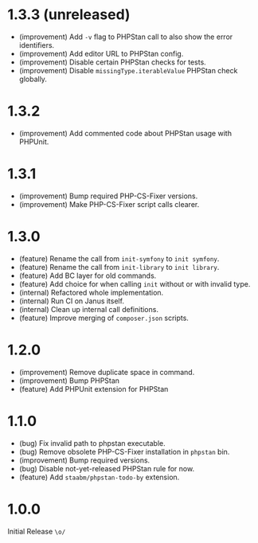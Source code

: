 1.3.3 (unreleased)
=====

* (improvement) Add `-v` flag to PHPStan call to also show the error identifiers.
* (improvement) Add editor URL to PHPStan config.
* (improvement) Disable certain PHPStan checks for tests.
* (improvement) Disable `missingType.iterableValue` PHPStan check globally.


1.3.2
=====

* (improvement) Add commented code about PHPStan usage with PHPUnit.


1.3.1
=====

* (improvement) Bump required PHP-CS-Fixer versions.
* (improvement) Make PHP-CS-Fixer script calls clearer.


1.3.0
=====

* (feature) Rename the call from `init-symfony` to `init symfony`.
* (feature) Rename the call from `init-library` to `init library`.
* (feature) Add BC layer for old commands.
* (feature) Add choice for when calling `init` without or with invalid type.
* (internal) Refactored whole implementation.
* (internal) Run CI on Janus itself.
* (internal) Clean up internal call definitions.
* (feature) Improve merging of `composer.json` scripts.


1.2.0
=====

* (improvement) Remove duplicate space in command.
* (improvement) Bump PHPStan 
* (feature) Add PHPUnit extension for PHPStan


1.1.0
=====

* (bug) Fix invalid path to phpstan executable.
* (bug) Remove obsolete PHP-CS-Fixer installation in `phpstan` bin.
* (improvement) Bump required versions.
* (bug) Disable not-yet-released PHPStan rule for now.
* (feature) Add `staabm/phpstan-todo-by` extension.
 

1.0.0
=====

Initial Release `\o/`
